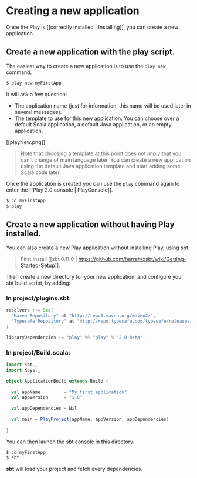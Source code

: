# Creating a new application

Once the Play is [[correctly installed | Installing]], you can create a new application.

## Create a new application with the play script.

The easiest way to create a new application is to use the `play new` command.

```bash
$ play new myFirstApp
```

It will ask a few question:

- The application name (just for information, this name will be used later in several messages).
- The template to use for this new application. You can choose over a default Scala application, a default Java application, or an empty application.

[[playNew.png]]

> Note that choosing a template at this point does not imply that you can't change of main language later. You can create a new application using the default Java application template and start adding some Scala code later.

Once the application is created you can use the `play` command again to enter the [[Play 2.0 console | PlayConsole]].

```bash
$ cd myFirstApp
$ play
```

## Create a new application without having Play installed.

You can also create a new Play application without installing Play, using sbt. 

> First install [[sbt 0.11.0 | https://github.com/harrah/xsbt/wiki/Getting-Started-Setup]].

Then create a new directory for your new application, and configure your sbt build script, by adding:

### In project/plugins.sbt:

```scala
resolvers ++= Seq(
  "Maven Repository" at "http://repo1.maven.org/maven2/",
  "Typesafe Repository" at "http://repo.typesafe.com/typesafe/releases/"
)

libraryDependencies += "play" %% "play" % "2.0-beta"
```

### In project/Build.scala:

```scala
import sbt._
import Keys._
 
object ApplicationBuild extends Build {
 
  val appName         = "My first application"
  val appVersion      = "1.0"
 
  val appDependencies = Nil
 
  val main = PlayProject(appName, appVersion, appDependencies)
 
}
```

You can then launch the sbt console in this directory:

```bash
$ cd myFirstApp
$ sbt
```

**sbt** will load your project and fetch every dependencies.

